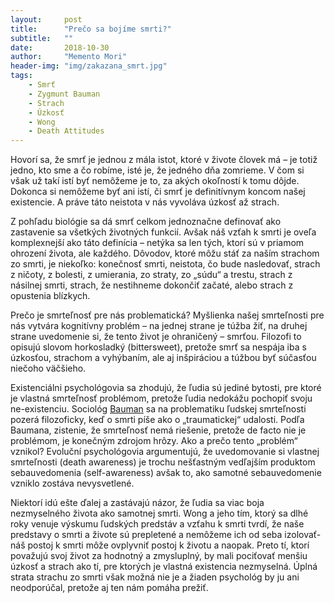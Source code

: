 ```yaml
---
layout:     post
title:      "Prečo sa bojíme smrti?"
subtitle:   ""
date:       2018-10-30
author:     "Memento Mori"
header-img: "img/zakazana_smrt.jpg"
tags:
    - Smrť
    - Zygmunt Bauman 
    - Strach
    - Úzkosť
    - Wong
    - Death Attitudes
---
```


Hovorí sa, že smrť je jednou z mála istot, ktoré v živote človek má – je totiž jedno, kto sme a čo robíme, isté je, že jedného dňa zomrieme. V čom si však už takí istí byť nemôžeme je to, za akých okoľností k tomu dôjde. Dokonca si nemôžeme byť ani istí, či smrť je definitívnym koncom našej existencie. A práve táto neistota v nás vyvoláva úzkosť až strach. 

Z pohľadu biológie sa dá smrť celkom jednoznačne definovať ako zastavenie sa všetkých životných funkcií. Avšak náš vzťah k smrti je oveľa komplexnejší ako táto definícia – netýka sa len tých, ktorí sú v priamom ohrození života, ale každého. Dôvodov, ktoré môžu stáť za naším strachom zo smrti, je niekoľko: konečnosť smrti, neistota, čo bude nasledovať, strach z ničoty, z bolesti, z umierania, zo straty, zo „súdu“ a trestu, strach z násilnej smrti, strach, že nestihneme dokončiť začaté, alebo strach z opustenia blízkych.

Prečo je smrteľnosť pre nás problematická? Myšlienka našej smrteľnosti pre nás vytvára kognitívny problém – na jednej strane je túžba žiť, na druhej strane uvedomenie si, že tento život je ohraničený – smrťou. Filozofi to opisujú slovom horkosladký (bittersweet), pretože smrť sa nespája iba s úzkosťou, strachom a vyhýbaním, ale aj inšpiráciou a túžbou byť súčasťou niečoho väčšieho.

Existenciálni psychológovia sa zhodujú, že ľudia sú jediné bytosti, pre ktoré je vlastná smrteľnosť problémom, pretože ľudia nedokážu pochopiť svoju ne-existenciu. Sociológ <a href="https://books.google.sk/books/about/Mortality_Immortality_and_Other_Life_Str.html?id=JYNW-3fjGIoC&redir_esc=y">Bauman</a> sa na problematiku ľudskej smrteľnosti pozerá filozoficky, keď o smrti píše ako o „traumatickej“ udalosti. Podľa Baumana, zistenie, že smrteľnosť nemá riešenie, pretože de facto nie je problémom, je konečným zdrojom hrôzy. Ako a prečo tento „problém“ vznikol? Evoluční psychológovia argumentujú, že uvedomovanie si vlastnej smrteľnosti (death awareness) je trochu nešťastným vedľajším produktom sebauvedomenia (self-awareness) avšak to, ako samotné sebauvedomenie vzniklo zostáva nevysvetlené. 

Niektorí idú ešte ďalej a zastávajú názor, že ľudia sa viac boja nezmyselného života  ako samotnej smrti. Wong a jeho tím, ktorý sa dlhé roky venuje výskumu ľudských predstáv a vzťahu k smrti tvrdí, že naše predstavy o smrti a živote sú prepletené a nemôžeme ich od seba izolovať- náš postoj k smrti môže ovplyvniť postoj k životu a naopak. Preto tí, ktorí považujú svoj život za hodnotný a zmysluplný, by mali pociťovať menšiu úzkosť a strach ako tí, pre ktorých je vlastná existencia nezmyselná. Úplná strata strachu zo smrti však možná nie je a žiaden psychológ by ju ani neodporúčal, pretože aj ten nám pomáha prežiť.




